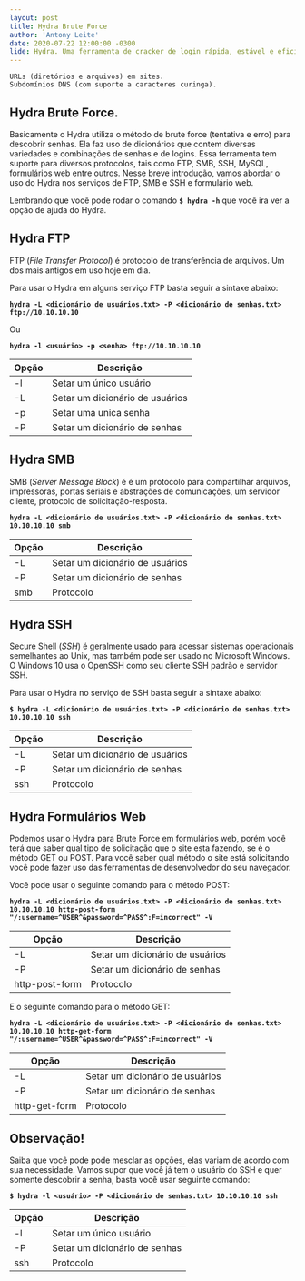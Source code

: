 ```yaml
---
layout: post
title: Hydra Brute Force
author: 'Antony Leite'
date: 2020-07-22 12:00:00 -0300
lide: Hydra. Uma ferramenta de cracker de login rápida, estável e eficiente que descobre senhas através do método de Brute Force utilizando dicionários(wordlists), nesse poste você ira ter uma breve introdução a essa excelente ferramenta.
---
```


	URLs (diretórios e arquivos) em sites.
	Subdomínios DNS (com suporte a caracteres curinga).


## Hydra Brute Force.

Basicamente o Hydra utiliza o método de brute force (tentativa e erro) para descobrir senhas. Ela faz uso de dicionários que contem diversas variedades e combinações de senhas e de logins. Essa ferramenta tem suporte para diversos protocolos, tais como FTP, SMB, SSH, MySQL, formulários web entre outros. Nesse breve introdução, vamos abordar o uso do Hydra nos serviços de FTP, SMB e SSH e formulário web.

Lembrando que você pode rodar o comando **`$ hydra -h`** que você ira ver a opção de ajuda do Hydra.

## Hydra FTP

FTP (*File Transfer Protocol*) é protocolo de transferência de arquivos. Um dos mais antigos em uso hoje em dia.

Para usar o Hydra em alguns serviço FTP basta seguir a sintaxe abaixo:

**`hydra -L <dicionário de usuários.txt> -P <dicionário de senhas.txt> ftp://10.10.10.10`**

Ou

**`hydra -l <usuário> -p <senha> ftp://10.10.10.10`**

<table class="table">
  <thead>
    <tr>
      <th scope="col">Opção</th>
      <th scope="col">Descrição</th>
    </tr>
  </thead>
  <tbody>
    <tr>
      <td>-l</td>
      <td>Setar um único usuário</td>
    </tr>
    <tr>
      <td>-L</td>
      <td>Setar um dicionário de usuários</td>
    </tr>
    <tr>
      <td>-p</td>
      <td>Setar uma unica senha</td>
    </tr>
    <tr>
      <td>-P</td>
      <td>Setar um dicionário de senhas</td>
    </tr>
  </tbody>
</table>


## Hydra SMB


SMB (*Server Message Block*) é é um protocolo para compartilhar arquivos, impressoras, portas seriais e abstrações de comunicações, um servidor cliente, protocolo de solicitação-resposta.

**`hydra -L <dicionário de usuários.txt> -P <dicionário de senhas.txt> 10.10.10.10 smb`**

<table class="table">
  <thead>
    <tr>
      <th scope="col">Opção</th>
      <th scope="col">Descrição</th>
    </tr>
  </thead>
  <tbody>
    <tr>
      <td>-L</td>
      <td>Setar um dicionário de usuários</td>
    </tr>
    <tr>
      <td>-P</td>
      <td>Setar um dicionário de senhas</td>
    </tr>
    <tr>
      <td>smb</td>
      <td>Protocolo</td>
    </tr>
  </tbody>
</table>

## Hydra SSH

Secure Shell (*SSH*) é geralmente usado para acessar sistemas operacionais semelhantes ao Unix, mas também pode ser usado no Microsoft Windows. O Windows 10 usa o OpenSSH como seu cliente SSH padrão e servidor SSH.

Para usar o Hydra no serviço de SSH basta seguir a sintaxe abaixo:

**`$ hydra -L <dicionário de usuários.txt> -P <dicionário de senhas.txt> 10.10.10.10 ssh`**

<table class="table">
  <thead>
    <tr>
      <th scope="col">Opção</th>
      <th scope="col">Descrição</th>
    </tr>
  </thead>
  <tbody>
    <tr>
      <td>-L</td>
      <td>Setar um dicionário de usuários</td>
    </tr>
    <tr>
      <td>-P</td>
      <td>Setar um dicionário de senhas</td>
    </tr>
    <tr>
      <td>ssh</td>
      <td>Protocolo</td>
    </tr>
  </tbody>
</table>


## Hydra Formulários Web

Podemos usar o Hydra para Brute Force em formulários web, porém você terá  que saber qual tipo de solicitação que o site esta fazendo, se é o método GET ou POST. Para você saber qual método o site está solicitando você pode fazer uso das ferramentas de desenvolvedor do seu navegador.

Você pode usar o seguinte comando para o método POST:

**`hydra -L <dicionário de usuários.txt> -P <dicionário de senhas.txt> 10.10.10.10 http-post-form "/:username=^USER^&password=^PASS^:F=incorrect" -V`**

<table class="table">
  <thead>
    <tr>
      <th scope="col">Opção</th>
      <th scope="col">Descrição</th>
    </tr>
  </thead>
  <tbody>
    <tr>
      <td>-L</td>
      <td>Setar um dicionário de usuários</td>
    </tr>
    <tr>
      <td>-P</td>
      <td>Setar um dicionário de senhas</td>
    </tr>
    <tr>
      <td>http-post-form</td>
      <td>Protocolo</td>
    </tr>
  </tbody>
</table>

E o seguinte comando para o método GET:

**`hydra -L <dicionário de usuários.txt> -P <dicionário de senhas.txt> 10.10.10.10 http-get-form "/:username=^USER^&password=^PASS^:F=incorrect" -V`**

<table class="table">
  <thead>
    <tr>
      <th scope="col">Opção</th>
      <th scope="col">Descrição</th>
    </tr>
  </thead>
  <tbody>
    <tr>
      <td>-L</td>
      <td>Setar um dicionário de usuários</td>
    </tr>
    <tr>
      <td>-P</td>
      <td>Setar um dicionário de senhas</td>
    </tr>
    <tr>
      <td>http-get-form</td>
      <td>Protocolo</td>
    </tr>
  </tbody>
</table>

## Observação!

Saiba que você pode pode mesclar as opções, elas variam de acordo com sua necessidade. Vamos supor que você já tem o usuário do SSH e quer somente descobrir a senha, basta você usar seguinte comando:

**`$ hydra -l <usuário> -P <dicionário de senhas.txt> 10.10.10.10 ssh`**

<table class="table">
  <thead>
    <tr>
      <th scope="col">Opção</th>
      <th scope="col">Descrição</th>
    </tr>
  </thead>
  <tbody>
    <tr>
      <td>-l</td>
      <td>Setar um único usuário</td>
    </tr>
    <tr>
      <td>-P</td>
      <td>Setar um dicionário de senhas</td>
    </tr>
    <tr>
      <td>ssh</td>
      <td>Protocolo</td>
    </tr>
  </tbody>
</table>
